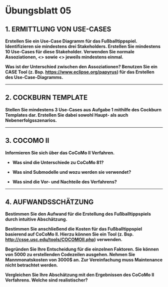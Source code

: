 # Übungsblatt 05
## 1. ERMITTLUNG VON USE-CASES
**Erstellen Sie ein Use-Case Diagramm für das Fußballtippspiel. Identifizieren sie mindestens drei Stakeholders. Erstellen Sie mindestens 10 Use-Cases für diese Stakeholder. Verwenden Sie normale Assoziationen, <<extends>> sowie <<includes>> jeweils mindestens einmal.**

**Was ist der Unterschied zwischen den Assoziationen? Benutzen Sie ein CASE Tool (z. Bsp. https://www.eclipse.org/papyrus) für das Erstellen des Use-Case-Diagramms.**

---
## 2. COCKBURN TEMPLATE
**Stellen Sie mindestens 3 Use-Cases aus Aufgabe 1 mithilfe des Cockburn Templates dar. Erstellen Sie dabei sowohl Haupt- als auch Nebenerfolgsszenarios.**

---
## 3. COCOMO II
**Informieren Sie sich über das CoCoMo II Verfahren.**
* **Was sind die Unterschiede zu CoCoMo 81?**

* **Was sind Submodelle und wozu werden sie verwendet?**

* **Was sind die Vor- und Nachteile des Verfahrens?**

---
## 4. AUFWANDSSCHÄTZUNG
**Bestimmen Sie den Aufwand für die Erstellung des Fußballtippspiels durch intuitive Abschätzung.**

**Bestimmen Sie anschließend die Kosten für das Fußballtippspiel basierend auf CoCoMo II. Hierzu können Sie ein Tool (z. Bsp. http://csse.usc.edu/tools/COCOMOII.php) verwenden.**

**Begründen Sie Ihre Entscheidung für die einzelnen Faktoren. Sie können von 5000 zu erstellenden Codezeilen ausgehen. Nehmen Sie Mannmonatskosten von 3000$ an. Zur Vereinfachung muss Maintenance nicht betrachtet werden.**

**Vergleichen Sie Ihre Abschätzung mit den Ergebnissen des CoCoMo II Verfahrens. Welche sind realistischer?**
